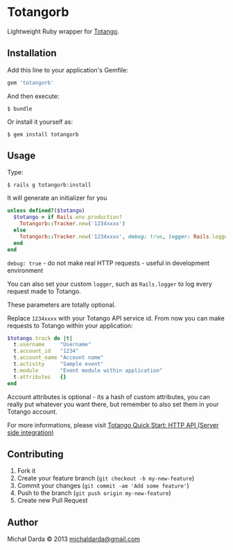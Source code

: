 # Totangorb

Lightweight Ruby wrapper for [Totango](http:/http://www.totango.com/).

## Installation

Add this line to your application's Gemfile:

```ruby
gem 'totangorb'
```

And then execute:

    $ bundle

Or install it yourself as:

    $ gem install totangorb

## Usage

Type:

    $ rails g totangorb:install

It will generate an initializer for you

```ruby
unless defined?($totango)
  $totango = if Rails.env.production?
    Totangorb::Tracker.new('1234xxxx')
  else
    Totangorb::Tracker.new('1234xxxx', debug: true, logger: Rails.logger)
  end
end
```

`debug: true` - do not make real HTTP requests - useful in development environment

You can also set your custom `logger`, such as `Rails.logger` to log every request made to Totango.

These parameters are totally optional.

Replace `1234xxxx` with your Totango API service id. From now you can make requests to Totango within your application:

```ruby
$totango.track do |t|
  t.username     "Username"
  t.account_id   "1234"
  t.account_name "Account name"
  t.activity     "Sample event"
  t.module       "Event module within application"
  t.attributes   {}
end
```

Account attributes is optional - its a hash of custom attributes, you can really put whatever you want there, but remember to also set them in your Totango account.

For more informations, please visit [Totango Quick Start: HTTP API (Server side integration)](http://help.totango.com/installing-totango/quick-start-http-api-server-side-integration/)

## Contributing

1. Fork it
2. Create your feature branch (`git checkout -b my-new-feature`)
3. Commit your changes (`git commit -am 'Add some feature'`)
4. Push to the branch (`git push origin my-new-feature`)
5. Create new Pull Request

## Author
Michał Darda &copy; 2013 <michaldarda@gmail.com>
